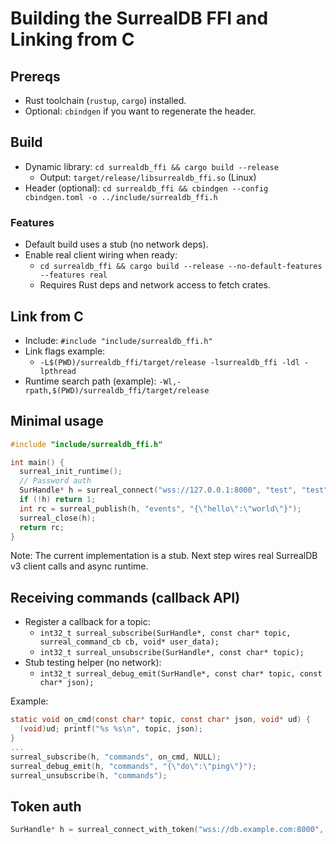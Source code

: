 # Building the SurrealDB FFI and Linking from C

## Prereqs
- Rust toolchain (`rustup`, `cargo`) installed.
- Optional: `cbindgen` if you want to regenerate the header.

## Build
- Dynamic library: `cd surrealdb_ffi && cargo build --release`
  - Output: `target/release/libsurrealdb_ffi.so` (Linux)
- Header (optional): `cd surrealdb_ffi && cbindgen --config cbindgen.toml -o ../include/surrealdb_ffi.h`

### Features
- Default build uses a stub (no network deps).
- Enable real client wiring when ready:
  - `cd surrealdb_ffi && cargo build --release --no-default-features --features real`
  - Requires Rust deps and network access to fetch crates.

## Link from C
- Include: `#include "include/surrealdb_ffi.h"`
- Link flags example:
  - `-L$(PWD)/surrealdb_ffi/target/release -lsurrealdb_ffi -ldl -lpthread`
- Runtime search path (example): `-Wl,-rpath,$(PWD)/surrealdb_ffi/target/release`

## Minimal usage
```c
#include "include/surrealdb_ffi.h"

int main() {
  surreal_init_runtime();
  // Password auth
  SurHandle* h = surreal_connect("wss://127.0.0.1:8000", "test", "test", "root", "root");
  if (!h) return 1;
  int rc = surreal_publish(h, "events", "{\"hello\":\"world\"}");
  surreal_close(h);
  return rc;
}
```

Note: The current implementation is a stub. Next step wires real SurrealDB v3 client calls and async runtime.

## Receiving commands (callback API)
- Register a callback for a topic:
  - `int32_t surreal_subscribe(SurHandle*, const char* topic, surreal_command_cb cb, void* user_data);`
  - `int32_t surreal_unsubscribe(SurHandle*, const char* topic);`
- Stub testing helper (no network):
  - `int32_t surreal_debug_emit(SurHandle*, const char* topic, const char* json);`

Example:
```c
static void on_cmd(const char* topic, const char* json, void* ud) {
  (void)ud; printf("%s %s\n", topic, json);
}
...
surreal_subscribe(h, "commands", on_cmd, NULL);
surreal_debug_emit(h, "commands", "{\"do\":\"ping\"}");
surreal_unsubscribe(h, "commands");
```

## Token auth
```c
SurHandle* h = surreal_connect_with_token("wss://db.example.com:8000", "ns", "db", "<bearer-token>");
```
